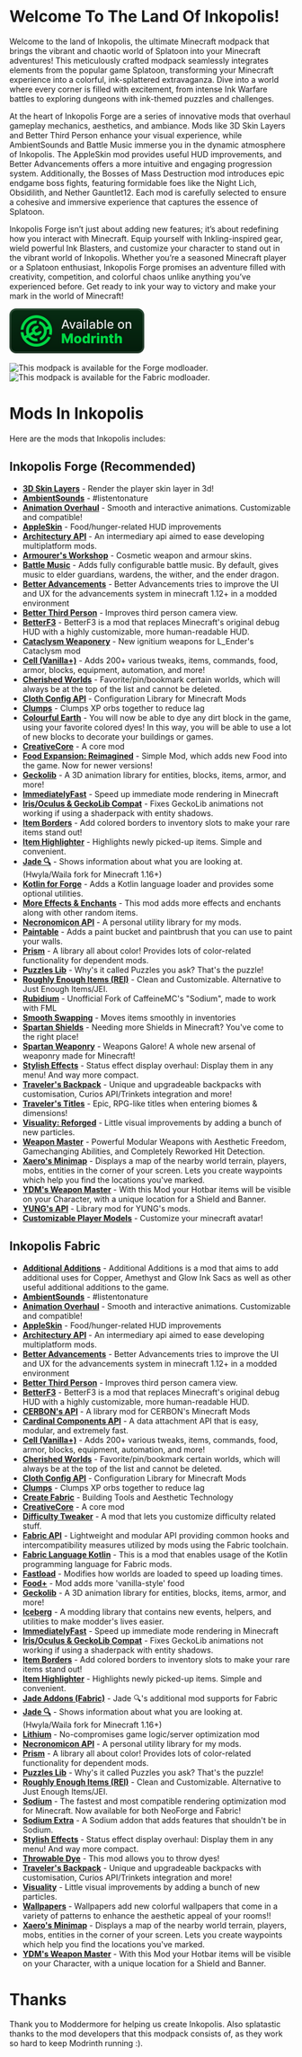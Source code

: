 # Welcome To The Land Of Inkopolis!

Welcome to the land of Inkopolis, the ultimate Minecraft modpack that brings the vibrant and chaotic world of Splatoon into your Minecraft adventures! This meticulously crafted modpack seamlessly integrates elements from the popular game Splatoon, transforming your Minecraft experience into a colorful, ink-splattered extravaganza. Dive into a world where every corner is filled with excitement, from intense Ink Warfare battles to exploring dungeons with ink-themed puzzles and challenges.

At the heart of Inkopolis Forge are a series of innovative mods that overhaul gameplay mechanics, aesthetics, and ambiance. Mods like 3D Skin Layers and Better Third Person enhance your visual experience, while AmbientSounds and Battle Music immerse you in the dynamic atmosphere of Inkopolis. The AppleSkin mod provides useful HUD improvements, and Better Advancements offers a more intuitive and engaging progression system. Additionally, the Bosses of Mass Destruction mod introduces epic endgame boss fights, featuring formidable foes like the Night Lich, Obsidilith, and Nether Gauntlet12. Each mod is carefully selected to ensure a cohesive and immersive experience that captures the essence of Splatoon.

Inkopolis Forge isn’t just about adding new features; it’s about redefining how you interact with Minecraft. Equip yourself with Inkling-inspired gear, wield powerful Ink Blasters, and customize your character to stand out in the vibrant world of Inkopolis. Whether you’re a seasoned Minecraft player or a Splatoon enthusiast, Inkopolis Forge promises an adventure filled with creativity, competition, and colorful chaos unlike anything you’ve experienced before. Get ready to ink your way to victory and make your mark in the world of Minecraft!

![This modpack is available on Modrinth.](https://github.com/intergrav/devins-badges/raw/2dc967fc44dc73850eee42c133a55c8ffc5e30cb/assets/cozy/available/modrinth_vector.svg)

![This modpack is available for the Forge modloader.](https://github.com/intergrav/devins-badges/raw/2dc967fc44dc73850eee42c133a55c8ffc5e30cb/assets/compact/supported/forge_vector.svg)      ![This modpack is available for the Fabric modloader.](https://github.com/intergrav/devins-badges/raw/2dc967fc44dc73850eee42c133a55c8ffc5e30cb/assets/compact/supported/fabric_vector.svg)

# Mods In Inkopolis
Here are the mods that Inkopolis includes:

## Inkopolis Forge (Recommended)

- [**3D Skin Layers**](https://modrinth.com/mod/3dskinlayers) - Render the player skin layer in 3d!
- [**AmbientSounds**](https://modrinth.com/mod/ambientsounds) - #listentonature
- [**Animation Overhaul**](https://modrinth.com/mod/animationoverhaul) - Smooth and interactive animations. Customizable and compatible!
- [**AppleSkin**](https://modrinth.com/mod/appleskin) - Food/hunger-related HUD improvements
- [**Architectury API**](https://modrinth.com/mod/architectury-api) - An intermediary api aimed to ease developing multiplatform mods.
- [**Armourer's Workshop**](https://modrinth.com/mod/armourers-workshop) - Cosmetic weapon and armour skins.
- [**Battle Music**](https://modrinth.com/mod/battlemusic) - Adds fully configurable battle music. By default, gives music to elder guardians, wardens, the wither, and the ender dragon.
- [**Better Advancements**](https://modrinth.com/mod/better-advancements) - Better Advancements tries to improve the UI and UX for the advancements system in minecraft 1.12+ in a modded environment
- [**Better Third Person**](https://modrinth.com/mod/better-third-person) - Improves third person camera view.
- [**BetterF3**](https://modrinth.com/mod/betterf3) - BetterF3 is a mod that replaces Minecraft's original debug HUD with a highly customizable, more human-readable HUD.
- [**Cataclysm Weaponery**](https://modrinth.com/mod/cataclysm-weaponery) - New ignitium weapons for L_Ender's Cataclysm mod
- [**Cell (Vanilla+)**](https://modrinth.com/mod/cell) - Adds 200+ various tweaks, items, commands, food, armor, blocks, equipment, automation, and more!
- [**Cherished Worlds**](https://modrinth.com/mod/cherished-worlds) - Favorite/pin/bookmark certain worlds, which will always be at the top of the list and cannot be deleted.
- [**Cloth Config API**](https://modrinth.com/mod/cloth-config) - Configuration Library for Minecraft Mods
- [**Clumps**](https://modrinth.com/mod/clumps) - Clumps XP orbs together to reduce lag
- [**Colourful Earth**](https://modrinth.com/mod/colourful-earth) - You will now be able to dye any dirt block in the game, using your favorite colored dyes! In this way, you will be able to use a lot of new blocks to decorate your buildings or games.
- [**CreativeCore**](https://modrinth.com/mod/creativecore) - A core mod
- [**Food Expansion: Reimagined**](https://modrinth.com/mod/food-expansion-reimagined) - Simple Mod, which adds new Food into the game. Now for newer versions!
- [**Geckolib**](https://modrinth.com/mod/geckolib) - A 3D animation library for entities, blocks, items, armor, and more!
- [**ImmediatelyFast**](https://modrinth.com/mod/immediatelyfast) - Speed up immediate mode rendering in Minecraft
- [**Iris/Oculus & GeckoLib Compat**](https://modrinth.com/mod/geckoanimfix) - Fixes GeckoLib animations not working if using a shaderpack with entity shadows.
- [**Item Borders**](https://modrinth.com/mod/item-borders) - Add colored borders to inventory slots to make your rare items stand out!
- [**Item Highlighter**](https://modrinth.com/mod/item-highlighter) - Highlights newly picked-up items. Simple and convenient.
- [**Jade 🔍**](https://modrinth.com/mod/jade) - Shows information about what you are looking at. (Hwyla/Waila fork for Minecraft 1.16+)
- [**Kotlin for Forge**](https://modrinth.com/mod/kotlin-for-forge) - Adds a Kotlin language loader and provides some optional utilities.
- [**More Effects & Enchants**](https://modrinth.com/mod/more-effects-and-enchants) - This mod adds more effects and enchants along with other random items.
- [**Necronomicon API**](https://modrinth.com/mod/necronomicon) - A personal utility library for my mods.
- [**Paintable**](https://modrinth.com/mod/paintable) - Adds a paint bucket and paintbrush that you can use to paint your walls.
- [**Prism**](https://modrinth.com/mod/prism-lib) - A library all about color! Provides lots of color-related functionality for dependent mods.
- [**Puzzles Lib**](https://modrinth.com/mod/puzzles-lib) - Why's it called Puzzles you ask? That's the puzzle!
- [**Roughly Enough Items (REI)**](https://modrinth.com/mod/rei) - Clean and Customizable. Alternative to Just Enough Items/JEI.
- [**Rubidium**](https://modrinth.com/mod/rubidium) - Unofficial Fork of CaffeineMC's "Sodium", made to work with FML
- [**Smooth Swapping**](https://modrinth.com/mod/smooth-swapping) - Moves items smoothly in inventories
- [**Spartan Shields**](https://modrinth.com/mod/spartan-shields) - Needing more Shields in Minecraft? You've come to the right place!
- [**Spartan Weaponry**](https://modrinth.com/mod/spartan-weaponry) - Weapons Galore! A whole new arsenal of weaponry made for Minecraft!
- [**Stylish Effects**](https://modrinth.com/mod/stylish-effects) - Status effect display overhaul: Display them in any menu! And way more compact.
- [**Traveler's Backpack**](https://modrinth.com/mod/travelersbackpack) - Unique and upgradeable backpacks with customisation, Curios API/Trinkets integration and more!
- [**Traveler's Titles**](https://modrinth.com/mod/travelers-titles) - Epic, RPG-like titles when entering biomes & dimensions!
- [**Visuality: Reforged**](https://modrinth.com/mod/visuality-forge) - Little visual improvements by adding a bunch of new particles.
- [**Weapon Master**](https://modrinth.com/mod/weapon-master) - Powerful Modular Weapons with Aesthetic Freedom, Gamechanging Abilities, and Completely Reworked Hit Detection.
- [**Xaero's Minimap**](https://modrinth.com/mod/xaeros-minimap) - Displays a map of the nearby world terrain, players, mobs, entities in the corner of your screen. Lets you create waypoints which help you find the locations you've marked.
- [**YDM's Weapon Master**](https://modrinth.com/mod/weaponmaster) - With this Mod your Hotbar items will be visible on your Character, with a unique location for a Shield and Banner.
- [**YUNG's API**](https://modrinth.com/mod/yungs-api) - Library mod for YUNG's mods.
- [**Customizable Player Models**](https://modrinth.com/mod/custom-player-models) - Customize your minecraft avatar!
## Inkopolis Fabric

- [**Additional Additions**](https://modrinth.com/mod/addadd) - Additional Additions is a mod that aims to add additional uses for Copper, Amethyst and Glow Ink Sacs as well as other useful additional additions to the game.
- [**AmbientSounds**](https://modrinth.com/mod/ambientsounds) - #listentonature
- [**Animation Overhaul**](https://modrinth.com/mod/animationoverhaul) - Smooth and interactive animations. Customizable and compatible!
- [**AppleSkin**](https://modrinth.com/mod/appleskin) - Food/hunger-related HUD improvements
- [**Architectury API**](https://modrinth.com/mod/architectury-api) - An intermediary api aimed to ease developing multiplatform mods.
- [**Better Advancements**](https://modrinth.com/mod/better-advancements) - Better Advancements tries to improve the UI and UX for the advancements system in minecraft 1.12+ in a modded environment
- [**Better Third Person**](https://modrinth.com/mod/better-third-person) - Improves third person camera view.
- [**BetterF3**](https://modrinth.com/mod/betterf3) - BetterF3 is a mod that replaces Minecraft's original debug HUD with a highly customizable, more human-readable HUD.
- [**CERBON's API**](https://modrinth.com/mod/cerbons-api) - A library mod for CERBON's Minecraft Mods
- [**Cardinal Components API**](https://modrinth.com/mod/cardinal-components-api) - A data attachment API that is easy, modular, and extremely fast.
- [**Cell (Vanilla+)**](https://modrinth.com/mod/cell) - Adds 200+ various tweaks, items, commands, food, armor, blocks, equipment, automation, and more!
- [**Cherished Worlds**](https://modrinth.com/mod/cherished-worlds) - Favorite/pin/bookmark certain worlds, which will always be at the top of the list and cannot be deleted.
- [**Cloth Config API**](https://modrinth.com/mod/cloth-config) - Configuration Library for Minecraft Mods
- [**Clumps**](https://modrinth.com/mod/clumps) - Clumps XP orbs together to reduce lag
- [**Create Fabric**](https://modrinth.com/mod/create-fabric) - Building Tools and Aesthetic Technology
- [**CreativeCore**](https://modrinth.com/mod/creativecore) - A core mod
- [**Difficulty Tweaker**](https://modrinth.com/mod/difficultytweaker) - A mod that lets you customize difficulty related stuff.
- [**Fabric API**](https://modrinth.com/mod/fabric-api) - Lightweight and modular API providing common hooks and intercompatibility measures utilized by mods using the Fabric toolchain.
- [**Fabric Language Kotlin**](https://modrinth.com/mod/fabric-language-kotlin) - This is a mod that enables usage of the Kotlin programming language for Fabric mods.
- [**Fastload**](https://modrinth.com/mod/fastload) - Modifies how worlds are loaded to speed up loading times.
- [**Food+**](https://modrinth.com/mod/food-pluss) - Mod adds more 'vanilla-style' food
- [**Geckolib**](https://modrinth.com/mod/geckolib) - A 3D animation library for entities, blocks, items, armor, and more!
- [**Iceberg**](https://modrinth.com/mod/iceberg) - A modding library that contains new events, helpers, and utilities to make modder's lives easier.
- [**ImmediatelyFast**](https://modrinth.com/mod/immediatelyfast) - Speed up immediate mode rendering in Minecraft
- [**Iris/Oculus & GeckoLib Compat**](https://modrinth.com/mod/geckoanimfix) - Fixes GeckoLib animations not working if using a shaderpack with entity shadows.
- [**Item Borders**](https://modrinth.com/mod/item-borders) - Add colored borders to inventory slots to make your rare items stand out!
- [**Item Highlighter**](https://modrinth.com/mod/item-highlighter) - Highlights newly picked-up items. Simple and convenient.
- [**Jade Addons (Fabric)**](https://modrinth.com/mod/jade-addons-fabric) - Jade 🔍's additional mod supports for Fabric
- [**Jade 🔍**](https://modrinth.com/mod/jade) - Shows information about what you are looking at. (Hwyla/Waila fork for Minecraft 1.16+)
- [**Lithium**](https://modrinth.com/mod/lithium) - No-compromises game logic/server optimization mod
- [**Necronomicon API**](https://modrinth.com/mod/necronomicon) - A personal utility library for my mods.
- [**Prism**](https://modrinth.com/mod/prism-lib) - A library all about color! Provides lots of color-related functionality for dependent mods.
- [**Puzzles Lib**](https://modrinth.com/mod/puzzles-lib) - Why's it called Puzzles you ask? That's the puzzle!
- [**Roughly Enough Items (REI)**](https://modrinth.com/mod/rei) - Clean and Customizable. Alternative to Just Enough Items/JEI.
- [**Sodium**](https://modrinth.com/mod/sodium) - The fastest and most compatible rendering optimization mod for Minecraft. Now available for both NeoForge and Fabric!
- [**Sodium Extra**](https://modrinth.com/mod/sodium-extra) - A Sodium addon that adds features that shouldn't be in Sodium.
- [**Stylish Effects**](https://modrinth.com/mod/stylish-effects) - Status effect display overhaul: Display them in any menu! And way more compact.
- [**Throwable Dye**](https://modrinth.com/mod/throwable-dye) - This mod allows you to throw dyes!
- [**Traveler's Backpack**](https://modrinth.com/mod/travelersbackpack) - Unique and upgradeable backpacks with customisation, Curios API/Trinkets integration and more!
- [**Visuality**](https://modrinth.com/mod/visuality) - Little visual improvements by adding a bunch of new particles.
- [**Wallpapers**](https://modrinth.com/mod/wallpapers) - Wallpapers add new colorful wallpapers that come in a variety of patterns to enhance the aesthetic appeal of your rooms!!
- [**Xaero's Minimap**](https://modrinth.com/mod/xaeros-minimap) - Displays a map of the nearby world terrain, players, mobs, entities in the corner of your screen. Lets you create waypoints which help you find the locations you've marked.
- [**YDM's Weapon Master**](https://modrinth.com/mod/weaponmaster) - With this Mod your Hotbar items will be visible on your Character, with a unique location for a Shield and Banner.

# Thanks
Thank you to Moddermore for helping us create Inkopolis. Also splatastic thanks to the mod developers that this modpack consists of, as they work so hard to keep Modrinth running :).
